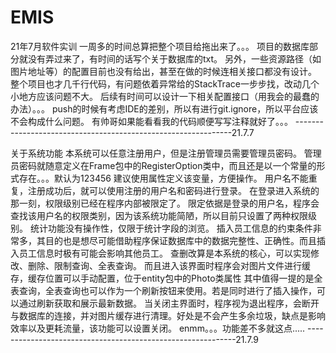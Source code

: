 # EMIS
21年7月软件实训 
一周多的时间总算把整个项目给拖出来了。。。
项目的数据库部分就没有弄过来了，有时间的话写个关于数据库的txt。
另外，一些资源路径（如图片地址等）的配置目前也没有给出，甚至在做的时候连相关接口都没有设计。
整个项目也才几千行代码，有问题依着异常给的StackTrace一步步找，改动几个小地方应该问题不大。
后续有时间可以设计一下相关配置接口（用我会的最蠢的办法）。。。
push的时候有考虑IDE的差别，所以有进行git.ignore，所以平台应该不会构成什么问题。
有帅哥如果能看看我的代码顺便写写注释就好了。。。
--------------------------------------------------------------21.7.7


关于系统功能
本系统可以任意注册用户，但是注册管理员需要管理员密码。
管理员密码就随意定义在Frame包中的RegisterOption类中，而且还是以一个常量的形式存在。。。默认为123456
建议使用属性定义该变量，方便操作。
用户名不能重复，注册成功后，就可以使用注册的用户名和密码进行登录。
在登录进入系统的那一刻，权限级别已经在程序内部被限定了。
限定依据是登录的用户名，程序会查找该用户名的权限类别，因为该系统功能简陋，所以目前只设置了两种权限级别。
统计功能没有操作性，仅限于统计字段的浏览。
插入员工信息的约束条件非常多，其目的也是想尽可能借助程序保证数据库中的数据完整性、正确性。而且插入员工信息时极有可能会影响其他员工。
查删改算是本系统的核心，可以实现修改、删除、限制查询、全表查询。
而且进入该界面时程序会对图片文件进行缓存，缓存位置可以手动配置，位于entity包中的Photo类属性
其中值得一提的是全表查询，全表查询也可以作为一个刷新按钮来使用。若是同时进行了插入操作，可以通过刷新获取和展示最新数据。
当关闭主界面时，程序视为退出程序，会断开与数据库的连接，并对图片缓存进行清理。好处是不会产生多余垃圾，缺点是影响效率以及更耗流量，该功能可以设置关闭。
enmm。。。功能差不多就这点.....
------------------------------------------------------------21.7.9
